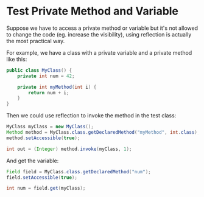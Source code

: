 # Test Private Method and Variable

Suppose we have to access a private method or variable but it's not allowed to change the code (eg. increase the visibility), using reflection is actually the most practical way.

For example, we have a class with a private variable and a private method like this:

```java
public class MyClass() {
    private int num = 42;

    private int myMethod(int i) {
        return num + i;
    }
}
```

Then we could use reflection to invoke the method in the test class:

```java
MyClass myClass = new MyClass();
Method method = MyClass.class.getDeclaredMethod("myMethod", int.class);
method.setAccessible(true);

int out = (Integer) method.invoke(myClass, 1);
```
And get the variable:

```java
Field field = MyClass.class.getDeclaredMethod("num");
field.setAccessible(true);

int num = field.get(myClass);
```
